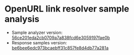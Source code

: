 # OpenURL link resolver sample analysis

* Sample analyzer version: [56ce201eda2cb0709a7a838fcd6e3059197fae0b](https://github.com/NYULibraries/openurl-link-resolver-sample-analyzer/tree/56ce201eda2cb0709a7a838fcd6e3059197fae0b)
* Response samples version: [be6bee6edc973bcaebff31c857fe8d4db77a281a](https://github.com/NYULibraries/openurl-link-resolver-response-samples/be6bee6edc973bcaebff31c857fe8d4db77a281a)
